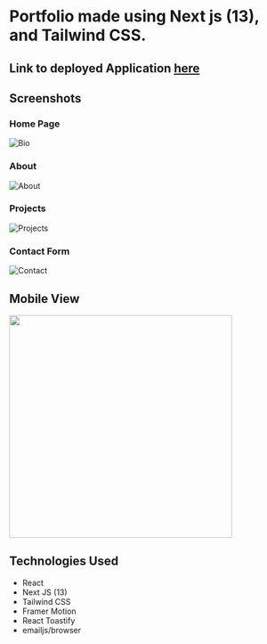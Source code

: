 # Portfolio made using Next js (13), and Tailwind CSS.

## Link to deployed Application [here](https://justin-rajewski.herokuapp.com/)


## Screenshots

### Home Page
![Bio](https://i.imgur.com/BscGFEp.png)

### About 
![About](https://i.imgur.com/3Qsfbh6.png)

### Projects 
![Projects](https://i.imgur.com/SyQqIhT.png)

### Contact Form
![Contact](https://i.imgur.com/HHkPRWU.png)

## Mobile View
<img src="https://media.giphy.com/media/v1.Y2lkPTc5MGI3NjExMTAyM2Y3ZTlhZTRkYjE5ZTdmMTRlYTc4MzYzZDVhYzc0YjE2NzE5OCZjdD1n/6vFD81cwbNyK0tbCuW/giphy.gif" width="400" />



## Technologies Used

- React
- Next JS (13)
- Tailwind CSS
- Framer Motion
- React Toastify
- emailjs/browser

